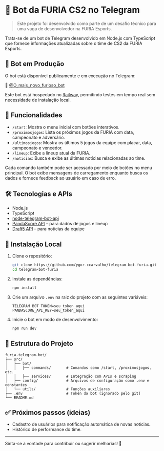 # 🤖 Bot da FURIA CS2 no Telegram

>Este projeto foi desenvolvido como parte de um desafio técnico para uma vaga de desenvolvedor na FURIA Esports.

Trata-se de um bot de Telegram desenvolvido em Node.js com TypeScript que fornece informações atualizadas sobre o time de CS2 da FURIA Esports.

## 🚀 Bot em Produção

O bot está disponível publicamente e em execução no Telegram:

🔗 [@O_mais_novo_furioso_bot](https://t.me/O_mais_novo_furioso_bot)

Este bot está hospedado no [Railway](https://railway.app), permitindo testes em tempo real sem necessidade de instalação local.

## 📌 Funcionalidades

- `/start`: Mostra o menu inicial com botões interativos.  
- `/proximosjogos`: Lista os próximos jogos da FURIA com data, campeonato e adversário.  
- `/ultimosjogos`: Mostra os últimos 5 jogos da equipe com placar, data, campeonato e vencedor.  
- `/lineup`: Exibe a lineup atual da FURIA.  
- `/noticias`: Busca e exibe as últimas notícias relacionadas ao time.  

Cada comando também pode ser acessado por meio de botões no menu principal. O bot exibe mensagens de carregamento enquanto busca os dados e fornece feedback ao usuário em caso de erro.

## 🛠️ Tecnologias e APIs

- Node.js  
- TypeScript  
- [node-telegram-bot-api](https://github.com/yagop/node-telegram-bot-api)  
- [PandaScore API](https://pandascore.co/) – para dados de jogos e lineup  
- [Draft5 API](https://draft5.gg) – para notícias da equipe  

## 🧪 Instalação Local

1. Clone o repositório:

   ```bash
   git clone https://github.com/ygor-ccarvalho/telegram-bot-furia.git
   cd telegram-bot-furia
   ```

2. Instale as dependências:

   ```bash
   npm install
   ```

3. Crie um arquivo `.env` na raiz do projeto com as seguintes variáveis:

   ```env
   TELEGRAM_BOT_TOKEN=seu_token_aqui
   PANDASCORE_API_KEY=seu_token_aqui
   ```

4. Inicie o bot em modo de desenvolvimento:

   ```bash
   npm run dev
   ```


## 📂 Estrutura do Projeto

```
furia-telegram-bot/
├── src/
│   ├── bot/
│   │   ├── commands/       # Comandos como /start, /proximosjogos, etc.
│   │   ├── services/       # Integração com APIs e scraping
│   ├── config/             # Arquivos de configuração como .env e constantes
│   └── utils/              # Funções auxiliares
├── .env                    # Token do bot (ignorado pelo git)
└── README.md
```

## ✅ Próximos passos (ideias)

- Cadastro de usuários para notificação automática de novas notícias.
- Histórico de performance do time.

---

Sinta-se à vontade para contribuir ou sugerir melhorias! 💪